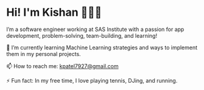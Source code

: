 

<!--
**kpatl1/kpatl1** is a ✨ _special_ ✨ repository because its `README.md` (this file) appears on your GitHub profile.

Here are some ideas to get you started:

- 🔭 I’m currently working on ...
- 🌱 I’m currently learning ...
- 👯 I’m looking to collaborate on ...
- 🤔 I’m looking for help with ...
- 💬 Ask me about ...
- 📫 How to reach me: ...
- 😄 Pronouns: ...

-->


# Hi! I'm Kishan 👨🏽‍💻

I’m a software engineer working at SAS Institute with a passion for app development, problem-solving, team-building, and learning! 

🌱 I’m currently learning Machine Learning strategies and ways to implement them in my personal projects. 

📫 How to reach me: kpatel7927@gmail.com

⚡ Fun fact: In my free time, I love playing tennis, DJing, and running.

<a href="https://www.linkedin.com/in/kp910/">
<!--   <img align="left" alt="Kishan's LinkedIn" width="22px" src="[https://upload.wikimedia.org/wikipedia/commons/thumb/8/81/LinkedIn_icon.svg/2048px-LinkedIn_icon.svg.png)https://upload.wikimedia.org/wikipedia/commons/thumb/8/81/LinkedIn_icon.svg/2048px-LinkedIn_icon.svg.png](https://www.google.com/url?sa=i&url=https%3A%2F%2Fcommons.wikimedia.org%2Fwiki%2FFile%3ALinkedIn_icon.svg&psig=AOvVaw1mCqPyQ9AOQ4VnDEle9Bq_&ust=1693321107855000&source=images&cd=vfe&opi=89978449&ved=0CA8QjRxqFwoTCLCH6urO_4ADFQAAAAAdAAAAABAE)https://www.google.com/url?sa=i&url=https%3A%2F%2Fcommons.wikimedia.org%2Fwiki%2FFile%3ALinkedIn_icon.svg&psig=AOvVaw1mCqPyQ9AOQ4VnDEle9Bq_&ust=1693321107855000&source=images&cd=vfe&opi=89978449&ved=0CA8QjRxqFwoTCLCH6urO_4ADFQAAAAAdAAAAABAE" />
</a> -->
